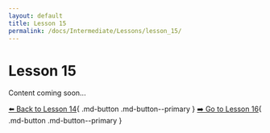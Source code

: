 ```yaml
---
layout: default
title: Lesson 15
permalink: /docs/Intermediate/Lessons/lesson_15/
---
```


# Lesson 15

Content coming soon...

[⬅️ Back to Lesson 14](lesson_14.md){ .md-button .md-button--primary }  [➡️ Go to Lesson 16](lesson_16.md){ .md-button .md-button--primary }
